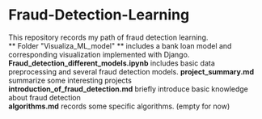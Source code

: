 # Fraud-Detection-Learning

This repository records my path of fraud detection learning.  
** Folder "Visualiza_ML_model" ** includes a bank loan model and corresponding visualization implemented with Django.  
**Fraud_detection_different_models.ipynb** includes basic data preprocessing and several fraud detection models.
**project_summary.md** summarize some interesting projects  
**introduction_of_fraud_detection.md** briefly introduce basic knowledge about fraud detection  
**algorithms.md** records some specific algorithms. (empty for now)  
